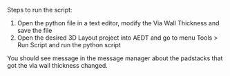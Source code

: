 Steps to run the script:
1. Open the python file in a text editor, modify the Via Wall Thickness and save the file
2. Open the desired 3D Layout project into AEDT and go to menu Tools > Run Script and run the python script

You should see message in the message manager about the padstacks that got the via wall thickness changed. 

